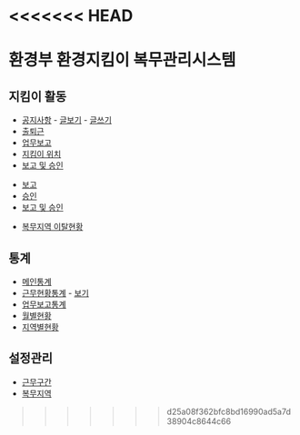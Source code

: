 <<<<<<< HEAD
=======
# 환경부 환경지킴이 복무관리시스템

## 지킴이 활동
* [공지사항](http://flato.kr/work/5rc/s101.html)
           - [글보기](http://flato.kr/work/5rc/s101-view.html)
           - [글쓰기](http://flato.kr/work/5rc/s101-write.html)
* [출퇴근](http://flato.kr/work/5rc/s102.html)
* [업무보고](http://flato.kr/work/5rc/s103.html)
* [지킴이 위치](http://flato.kr/work/5rc/s104.html)
* [보고 및 승인](http://flato.kr/work/5rc/s105.html)
- [보고](http://flato.kr/work/5rc/s105-01.html)
- [승인](http://flato.kr/work/5rc/s105-02.html)
- [보고 및 승인](http://flato.kr/work/5rc/s105-03.html)
* [복무지역 이탈현황](http://flato.kr/work/5rc/s106.html)

## 통계
* [메인통계](http://flato.kr/work/5rc/s201.html)
* [근무현황통계](http://flato.kr/work/5rc/s202.html)
           - [보기](http://flato.kr/work/5rc/s202-view.html)
* [업무보고통계](http://flato.kr/work/5rc/s203.html)
* [월별현황](http://flato.kr/work/5rc/s204.html)
* [지역별현황](http://flato.kr/work/5rc/s205.html)

## 설정관리
* [근무구간](http://flato.kr/work/5rc/s404.html)
* [복무지역](http://flato.kr/work/5rc/s405.html)
>>>>>>> d25a08f362bfc8bd16990ad5a7d38904c8644c66
